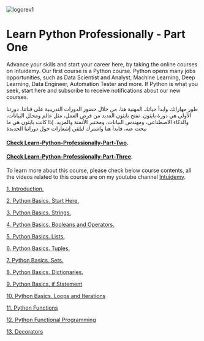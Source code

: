 ![logorev1](https://github.com/user-attachments/assets/a93ad440-a8f9-40d4-b353-fef8d2ad5892)
# Learn Python Professionally - Part One

Advance your skills and start your career here, by taking the online courses on Intuidemy. Our first course is a Python course. Python opens many jobs opportunities, such as Data Scientist and Analyst, Machine Learning, Deep Learning, Data Engineer, Automation Tester and more. If Python is what you seek, start here and subscribe to receive notifications about our new courses.

طور مهاراتك وابدأ حياتك المهنية هنا، من خلال حضور الدورات التدريبية على قناتنا. دورتنا الأولى هي دورة بايثون. تفتح بايثون العديد من فرص العمل، مثل عالم ومحلل البيانات، والذكاء الاصطناعي، ومهندس البيانات، ومختبر الأتمتة والمزيد. إذا كانت بايثون هي ما تبحث عنه، فابدأ هنا واشترك لتلقي إشعارات حول دوراتنا الجديدة
#### [Check Learn-Python-Professionally-Part-Two](https://github.com/rubada/Learn-Python-Professionally-Part-Two).
#### [Check Learn-Python-Professionally-Part-Three](https://github.com/rubada/Learn-Python-Professionally-Part-Three).

To learn more about this course, please check below course contents, all the videos related to this course are on my youtube channel [Intuidemy](https://www.youtube.com/@Intuidemy/playlists).

[1. Introduction.](https://www.youtube.com/playlist?list=PLD06In0ejHWYhfRzBM28tqi4J5vsTrLI6)

[2. Python Basics. Start Here.](https://www.youtube.com/playlist?list=PLD06In0ejHWZgqOs0jbUprDt6Yi_FFQ4l)

[3. Python Basics. Strings.](https://www.youtube.com/playlist?list=PLD06In0ejHWZmkDw8Zx5R6T3vN2kidkXw)

[4. Python Basics. Booleans and Operators.](https://www.youtube.com/playlist?list=PLD06In0ejHWZ9EiZ5HlMcfnWulhDNe0Iu)

[5. Python Basics. Lists.](https://www.youtube.com/playlist?list=PLD06In0ejHWawlU58xxPUnGQ2HJFvv-lP)

[6. Python Basics. Tuples.](https://www.youtube.com/playlist?list=PLD06In0ejHWYsFXdxrjCRMP-Fk_9uIQ_N)

[7. Python Basics. Sets.](https://www.youtube.com/playlist?list=PLD06In0ejHWYFwzveUQlv4fbiDo2yo1ky)

[8. Python Basics. Dictionaries.](https://www.youtube.com/playlist?list=PLD06In0ejHWY2LO7jy64KpZ6ECXxMbbQf)

[9. Python Basics. if Statement](https://www.youtube.com/playlist?list=PLD06In0ejHWa_3sLYX6ghOa5RD_wJSza5)

[10. Python Basics. Loops and Iterations](https://www.youtube.com/playlist?list=PLD06In0ejHWZ8I7Lj3EARNTqd2Jar7DBZ)

[11. Python Functions](https://www.youtube.com/playlist?list=PLD06In0ejHWZwhkNMIh9u9ovP1L_vDpox)

[12. Python Functional Programming](https://www.youtube.com/playlist?list=PLD06In0ejHWYeEWJSozszSjeZbNvoOXQG)

[13. Decorators](https://www.youtube.com/playlist?list=PLD06In0ejHWb1G35GJPVgwBjaT9K42Rz-)
